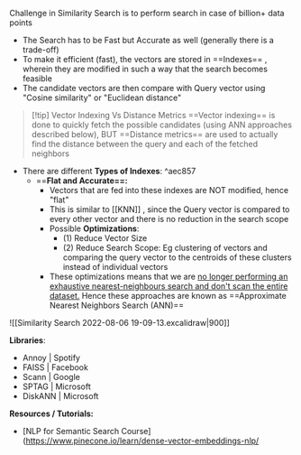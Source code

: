 Challenge in Similarity Search is to perform search in case of billion+ data points
- The Search has to be Fast but Accurate as well (generally there is a trade-off)
- To make it efficient (fast), the vectors are stored in ==Indexes== , wherein they are modified in such a way that the search becomes feasible
- The candidate vectors are then compare with Query vector using "Cosine similarity" or "Euclidean distance"

>[!tip] Vector Indexing Vs Distance Metrics
>==Vector indexing== is done to quickly fetch the possible candidates (using ANN approaches described below), BUT
>==Distance metrics== are used to actually find the distance between the query and each of the fetched neighbors

- There are different **Types of Indexes**: ^aec857
	- ==**Flat and Accurate==:**
		- Vectors that are fed into these indexes are NOT modified, hence "flat"
		- This is similar to [[KNN]] , since the Query vector is compared to every other vector and there is no reduction in the search scope
		- Possible **Optimizations**:
			- (1) Reduce Vector Size
			- (2) Reduce Search Scope: Eg clustering of vectors and comparing the query vector to the centroids of these clusters instead of individual vectors
		- These optimizations means that we are <u> no longer performing an exhaustive nearest-neighbours search and don't scan the entire dataset.</u> Hence these approaches are known as ==Approximate Nearest Neighbors Search (ANN)==

 
![[Similarity Search 2022-08-06 19-09-13.excalidraw|900]]


**Libraries**:
- Annoy | Spotify
- FAISS | Facebook
- Scann | Google
- SPTAG | Microsoft
- DiskANN | Microsoft

**Resources / Tutorials:**
- [NLP for Semantic Search Course](https://www.pinecone.io/learn/dense-vector-embeddings-nlp/